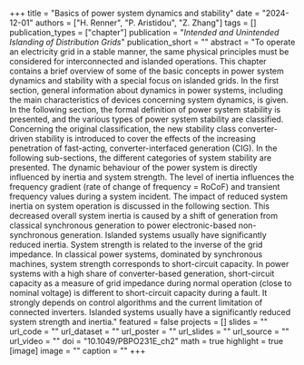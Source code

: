 +++
title = "Basics of power system dynamics and stability"
date = "2024-12-01"
authors = ["H. Renner", "P. Aristidou", "Z. Zhang"]
tags = []
publication_types = ["chapter"]
publication = "_Intended and Unintended Islanding of Distribution Grids_"
publication_short = ""
abstract = "To operate an electricity grid in a stable manner, the same physical principles must be considered for interconnected and islanded operations. This chapter contains a brief overview of some of the basic concepts in power system dynamics and stability with a special focus on islanded grids. In the first section, general information about dynamics in power systems, including the main characteristics of devices concerning system dynamics, is given. In the following section, the formal definition of power system stability is presented, and the various types of power system stability are classified. Concerning the original classification, the new stability class converter-driven stability is introduced to cover the effects of the increasing penetration of fast-acting, converter-interfaced generation (CIG). In the following sub-sections, the different categories of system stability are presented. The dynamic behaviour of the power system is directly influenced by inertia and system strength. The level of inertia influences the frequency gradient (rate of change of frequency = RoCoF) and transient frequency values during a system incident. The impact of reduced system inertia on system operation is discussed in the following section. This decreased overall system inertia is caused by a shift of generation from classical synchronous generation to power electronic-based non-synchronous generation. Islanded systems usually have significantly reduced inertia. System strength is related to the inverse of the grid impedance. In classical power systems, dominated by synchronous machines, system strength corresponds to short-circuit capacity. In power systems with a high share of converter-based generation, short-circuit capacity as a measure of grid impedance during normal operation (close to nominal voltage) is different to short-circuit capacity during a fault. It strongly depends on control algorithms and the current limitation of connected inverters. Islanded systems usually have a significantly reduced system strength and inertia."
featured = false
projects = []
slides = ""
url_code = ""
url_dataset = ""
url_poster = ""
url_slides = ""
url_source = ""
url_video = ""
doi = "10.1049/PBPO231E_ch2"
math = true
highlight = true
[image]
image = ""
caption = ""
+++

